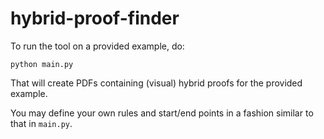 # hybrid-proof-finder

To run the tool on a provided example, do:

```
python main.py
```

That will create PDFs containing (visual) hybrid proofs for the provided example.

You may define your own rules and start/end points in a fashion similar to that in `main.py`. 